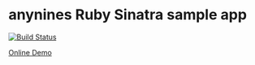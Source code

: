 # anynines Ruby Sinatra sample app

[![Build Status](https://travis-ci.org/a9s-examples/ruby-sinatra.svg?branch=master)](https://travis-ci.org/a9s-examples/ruby-sinatra)

[Online Demo](a9s-examples-ruby-sinatra.aws.ie.a9sapp.eu)
